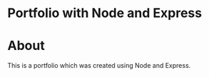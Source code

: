 # Portfolio with Node and Express

# About 
This is a portfolio which was created using Node and Express. 
